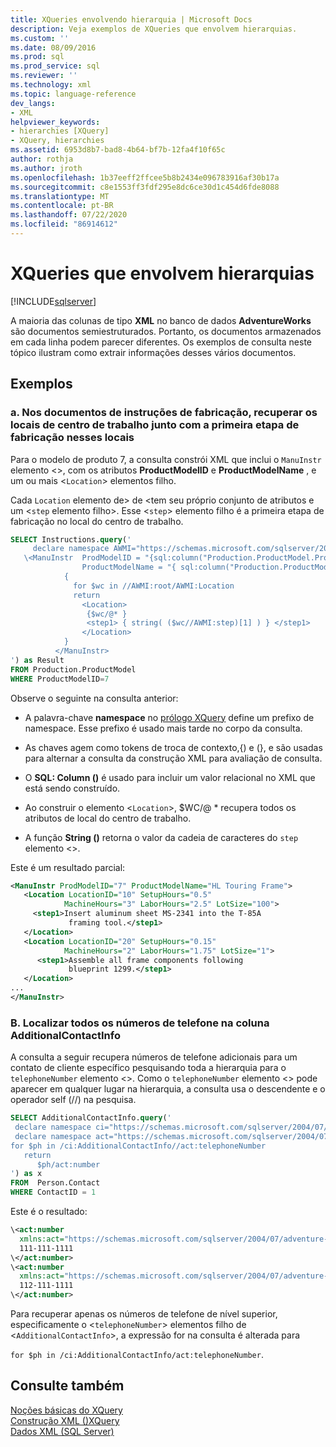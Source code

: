 ```yaml
---
title: XQueries envolvendo hierarquia | Microsoft Docs
description: Veja exemplos de XQueries que envolvem hierarquias.
ms.custom: ''
ms.date: 08/09/2016
ms.prod: sql
ms.prod_service: sql
ms.reviewer: ''
ms.technology: xml
ms.topic: language-reference
dev_langs:
- XML
helpviewer_keywords:
- hierarchies [XQuery]
- XQuery, hierarchies
ms.assetid: 6953d8b7-bad8-4b64-bf7b-12fa4f10f65c
author: rothja
ms.author: jroth
ms.openlocfilehash: 1b37eeff2ffcee5b8b2434e096783916af30b17a
ms.sourcegitcommit: c8e1553ff3fdf295e8dc6ce30d1c454d6fde8088
ms.translationtype: MT
ms.contentlocale: pt-BR
ms.lasthandoff: 07/22/2020
ms.locfileid: "86914612"
---
```

# <a name="xqueries-involving-hierarchy"></a>XQueries que envolvem hierarquias
[!INCLUDE[sqlserver](../includes/applies-to-version/sqlserver.md)]

  A maioria das colunas de tipo **XML** no banco de dados **AdventureWorks** são documentos semiestruturados. Portanto, os documentos armazenados em cada linha podem parecer diferentes. Os exemplos de consulta neste tópico ilustram como extrair informações desses vários documentos.  
  
## <a name="examples"></a>Exemplos  
  
### <a name="a-from-the-manufacturing-instructions-documents-retrieve-work-center-locations-together-with-the-first-manufacturing-step-at-those-locations"></a>a. Nos documentos de instruções de fabricação, recuperar os locais de centro de trabalho junto com a primeira etapa de fabricação nesses locais  
 Para o modelo de produto 7, a consulta constrói XML que inclui o `ManuInstr` elemento <>, com os atributos **ProductModelID** e **ProductModelName** , e um ou mais <`Location`> elementos filho.  
  
 Cada `Location` elemento de> de <tem seu próprio conjunto de atributos e um <`step` elemento filho>. Esse <`step`> elemento filho é a primeira etapa de fabricação no local do centro de trabalho.  
  
```sql
SELECT Instructions.query('  
     declare namespace AWMI="https://schemas.microsoft.com/sqlserver/2004/07/adventure-works/ProductModelManuInstructions";  
   \<ManuInstr  ProdModelID = "{sql:column("Production.ProductModel.ProductModelID") }"   
                ProductModelName = "{ sql:column("Production.ProductModel.Name") }" >  
            {   
              for $wc in //AWMI:root/AWMI:Location  
              return  
                <Location>  
                 {$wc/@* }  
                 <step1> { string( ($wc//AWMI:step)[1] ) } </step1>  
                </Location>  
            }  
          </ManuInstr>  
') as Result  
FROM Production.ProductModel  
WHERE ProductModelID=7  
```  
  
 Observe o seguinte na consulta anterior:  
  
-   A palavra-chave **namespace** no [prólogo XQuery](../xquery/modules-and-prologs-xquery-prolog.md) define um prefixo de namespace. Esse prefixo é usado mais tarde no corpo da consulta.  
  
-   As chaves agem como tokens de troca de contexto,{) e (}, e são usadas para alternar a consulta da construção XML para avaliação de consulta.  
  
-   O **SQL: Column ()** é usado para incluir um valor relacional no XML que está sendo construído.  
  
-   Ao construir o elemento <`Location`>, $WC/@ * recupera todos os atributos de local do centro de trabalho.  
  
-   A função **String ()** retorna o valor da cadeia de caracteres do `step` elemento <>.  
  
 Este é um resultado parcial:  
  
```xml
<ManuInstr ProdModelID="7" ProductModelName="HL Touring Frame">  
   <Location LocationID="10" SetupHours="0.5"   
            MachineHours="3" LaborHours="2.5" LotSize="100">  
     <step1>Insert aluminum sheet MS-2341 into the T-85A   
             framing tool.</step1>  
   </Location>  
   <Location LocationID="20" SetupHours="0.15"   
            MachineHours="2" LaborHours="1.75" LotSize="1">  
      <step1>Assemble all frame components following   
             blueprint 1299.</step1>  
   </Location>  
...  
</ManuInstr>   
```  
  
### <a name="b-find-all-telephone-numbers-in-the-additionalcontactinfo-column"></a>B. Localizar todos os números de telefone na coluna AdditionalContactInfo  
 A consulta a seguir recupera números de telefone adicionais para um contato de cliente específico pesquisando toda a hierarquia para o `telephoneNumber` elemento <>. Como o `telephoneNumber` elemento <> pode aparecer em qualquer lugar na hierarquia, a consulta usa o descendente e o operador self (//) na pesquisa.  
  
```sql
SELECT AdditionalContactInfo.query('  
 declare namespace ci="https://schemas.microsoft.com/sqlserver/2004/07/adventure-works/ContactInfo";  
 declare namespace act="https://schemas.microsoft.com/sqlserver/2004/07/adventure-works/ContactTypes";  
for $ph in /ci:AdditionalContactInfo//act:telephoneNumber  
   return  
      $ph/act:number  
') as x  
FROM  Person.Contact  
WHERE ContactID = 1  
```  
  
 Este é o resultado:  
  
```xml
\<act:number   
  xmlns:act="https://schemas.microsoft.com/sqlserver/2004/07/adventure-works/ContactTypes">  
  111-111-1111  
\</act:number>  
\<act:number   
  xmlns:act="https://schemas.microsoft.com/sqlserver/2004/07/adventure-works/ContactTypes">  
  112-111-1111  
\</act:number>  
```  
  
 Para recuperar apenas os números de telefone de nível superior, especificamente o <`telephoneNumber`> elementos filho de <`AdditionalContactInfo`>, a expressão for na consulta é alterada para  
  
 `for $ph in /ci:AdditionalContactInfo/act:telephoneNumber`.  
  
## <a name="see-also"></a>Consulte também  
 [Noções básicas do XQuery](../xquery/xquery-basics.md)   
 [Construção XML &#40;&#41;XQuery](../xquery/xml-construction-xquery.md)   
 [Dados XML &#40;SQL Server&#41;](../relational-databases/xml/xml-data-sql-server.md)  
  
  
